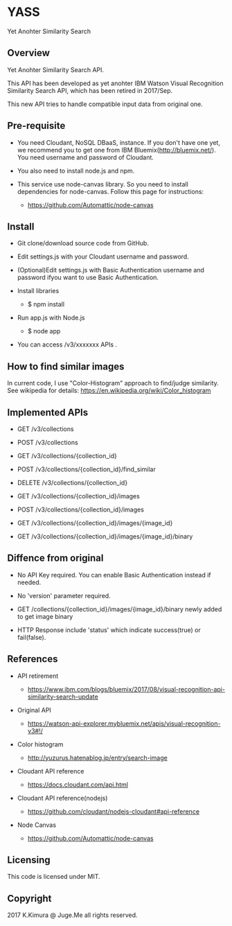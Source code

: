 # YASS

Yet Anohter Similarity Search

## Overview

Yet Anohter Similarity Search API.

This API has been developed as yet anohter IBM Watson Visual Recognition Similarity Search API, which has been retired in 2017/Sep.

This new API tries to handle compatible input data from original one.

## Pre-requisite

- You need Cloudant, NoSQL DBaaS, instance. If you don't have one yet, we recommend you to get one from IBM Bluemix(http://bluemix.net/). You need username and password of Cloudant.

- You also need to install node.js and npm.

- This service use node-canvas library. So you need to install dependencies for node-canvas. Follow this page for instructions: 

    - https://github.com/Automattic/node-canvas

## Install

- Git clone/download source code from GitHub.

- Edit settings.js with your Cloudant username and password.

- (Optional)Edit settings.js with Basic Authentication username and password ifyou want to use Basic Authentication.

- Install libraries

    - $ npm install

- Run app.js with Node.js

    - $ node app

- You can access /v3/xxxxxxx APIs .

## How to find similar images

In current code, I use "Color-Histogram" approach to find/judge similarity. See wikipedia for details: https://en.wikipedia.org/wiki/Color_histogram

## Implemented APIs

- GET /v3/collections

- POST /v3/collections

- GET /v3/collections/{collection_id}

- POST /v3/collections/{collection_id}/find_similar

- DELETE /v3/collections/{collection_id}

- GET /v3/collections/{collection_id}/images

- POST /v3/collections/{collection_id}/images

- GET /v3/collections/{collection_id}/images/{image_id}

- GET /v3/collections/{collection_id}/images/{image_id}/binary


## Diffence from original

- No API Key required. You can enable Basic Authentication instead if needed.

- No 'version' parameter required.

- GET /collections/{collection_id}/images/{image_id}/binary newly added to get image binary

- HTTP Response include 'status' which indicate success(true) or fail(false).

## References

- API retirement

    - https://www.ibm.com/blogs/bluemix/2017/08/visual-recognition-api-similarity-search-update

- Original API

    - https://watson-api-explorer.mybluemix.net/apis/visual-recognition-v3#!/

- Color histogram

    - http://yuzurus.hatenablog.jp/entry/search-image

- Cloudant API reference

    - https://docs.cloudant.com/api.html

- Cloudant API reference(nodejs)

    - https://github.com/cloudant/nodejs-cloudant#api-reference

- Node Canvas

    - https://github.com/Automattic/node-canvas

## Licensing

This code is licensed under MIT.

## Copyright

2017 K.Kimura @ Juge.Me all rights reserved.


